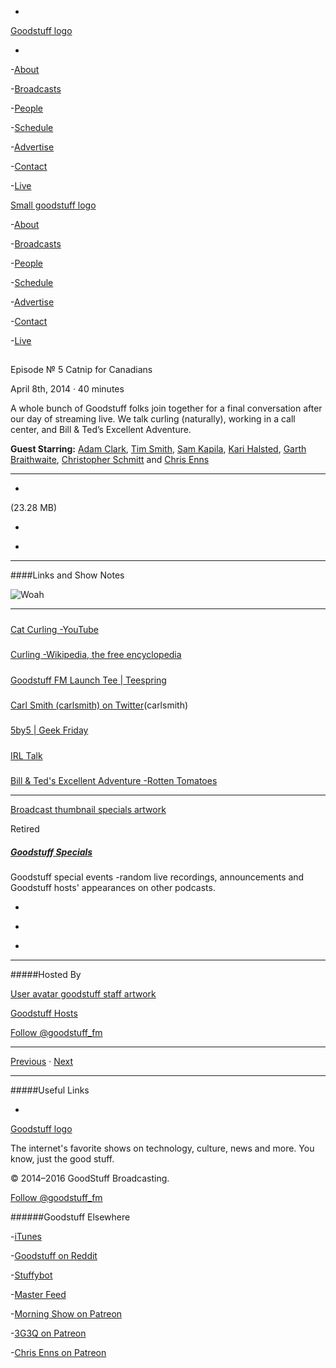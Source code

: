 

-
[Goodstuff logo](http://www.goodstuff.fm/)[](/assets/goodstuff_logo-17c1fe6f378352de5d7345f76152130b.svg)

-


-[About](/about)

-[Broadcasts](/broadcasts)

-[People](/people)

-[Schedule](/schedule)

-[Advertise](/advertise)

-[Contact](/contact)

-[Live](/live)


[Small goodstuff logo](http://www.goodstuff.fm/)[](/assets/small_goodstuff_logo-bf032e72b9ec41494f4d90905f1ad619.svg)


-[About](/about)

-[Broadcasts](/broadcasts)

-[People](/people)

-[Schedule](/schedule)

-[Advertise](/advertise)

-[Contact](/contact)

-[Live](/live)


##
Episode № 5
Catnip for Canadians


April 8th, 2014
&middot;
40
minutes


A whole bunch of Goodstuff folks join together for a final conversation after our day of streaming live. We talk curling (naturally), working in a call center, and Bill & Ted&rsquo;s Excellent Adventure.


**Guest Starring:**
[Adam Clark](/people/avclark),  [Tim Smith](/people/ttimsmith),  [Sam Kapila](/people/sam-kapila),  [Kari Halsted](/people/kari-halsted),  [Garth Braithwaite](/people/garthdb),  [Christopher Schmitt](/people/christopher-schmitt) and  [Chris Enns](/people/chris-enns)


------------------------------


-
[](https://goodstuffs3.s3.amazonaws.com/uploads/specials-5.mp3)(23.28 MB)

-
[](http://twitter.com/intent/tweet?text=Goodstuff%20Specials%20%E2%84%96%205%20on%20@goodstuff_fm%20-%20http://goodstuff.fm/specials/5)

-
[](http://www.facebook.com/sharer/sharer.php?u=http://goodstuff.fm/specials/5)


------------------------------


####Links and Show Notes


![Woah](http://media.giphy.com/media/KJHINXxzWX7A4/giphy.gif)


------------------------------


#####
[Cat Curling -YouTube](https://www.youtube.com/watch?v=evNi4_2qHPY)


#####
[Curling -Wikipedia, the free encyclopedia](http://en.wikipedia.org/wiki/Curling)


#####
[Goodstuff FM Launch Tee | Teespring](http://teespring.com/goodstuff_fm)


#####
[Carl Smith (carlsmith) on Twitter](https://twitter.com/carlsmith)(carlsmith)


#####
[5by5 | Geek Friday](http://5by5.tv/geekfriday)


#####
[IRL Talk](http://www.irltalk.com/)


#####
[Bill & Ted's Excellent Adventure -Rotten Tomatoes](http://www.rottentomatoes.com/m/bill_and_teds_excellent_adventure/)


------------------------------


[Broadcast thumbnail specials artwork](/specials)[](https://goodstuffs3.s3.amazonaws.com/uploads/broadcast/image/24/broadcast_thumbnail_specials_artwork.png)

Retired


##### [Goodstuff Specials](/specials)


Goodstuff special events -random live recordings, announcements and Goodstuff hosts' appearances on other podcasts.

-
[](https://itunes.apple.com/us/podcast/goodstuff-specials/id854159948?mt=2)

-
[](/specials/feed)

-
[](mailto:sponsorship+specials@goodstuff.fm?subject=%5BGoodStuff%20FM%5D%20Sponsorship%20Inquiry%20for%20Goodstuff%20Specials)


------------------------------


#####Hosted By


[User avatar goodstuff staff artwork](/people/goodstuff-hosts)[](https://goodstuffs3.s3.amazonaws.com/uploads/user/avatar/38/user_avatar_goodstuff-staff_artwork.png)

[Goodstuff Hosts](/people/goodstuff-hosts)


[Follow @goodstuff_fm](https://twitter.com/goodstuff_fm)


------------------------------


[Previous](/specials/4)
&middot;
[Next](/specials/6)


------------------------------


#####Useful Links

-
[](mailto:contact+specials@goodstuff.fm?subject=%5BGoodstuff%20FM%5D%20Feedback%20for%20Goodstuff%20Specials)


[Goodstuff logo](http://www.goodstuff.fm/)[](/assets/goodstuff_logo-17c1fe6f378352de5d7345f76152130b.svg)


The internet's favorite shows on technology, culture, news and more. You know, just the good stuff.


&copy; 2014&ndash;2016 GoodStuff Broadcasting.

[Follow @goodstuff_fm](https://twitter.com/goodstufffm)


######Goodstuff Elsewhere

-[iTunes](https://itunes.apple.com/us/artist/goodstuff-fm/id843385597?mt=2)

-[Goodstuff on Reddit](https://www.reddit.com/r/Goodstuff_fm/)

-[Stuffybot](http://stuffybot.goodstuff.fm)

-[Master Feed](/master/feed)

-[Morning Show on Patreon](https://www.patreon.com/morningshow)

-[3G3Q on Patreon](https://www.patreon.com/3g3q)

-[Chris Enns on Patreon](https://www.patreon.com/ichris)
